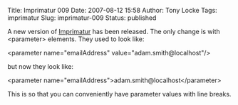 Title: Imprimatur 009
Date: 2007-08-12 15:58
Author: Tony Locke
Tags: imprimatur
Slug: imprimatur-009
Status: published

A new version of [Imprimatur](http://imprimatur.wikispaces.com/) has been released. The only change is with &lt;parameter&gt; elements. They used to look like:  
  
&lt;parameter name="emailAddress" value="adam.smith@localhost"/&gt;  
  
but now they look like:  
  
&lt;parameter name="emailAddress"&gt;adam.smith@localhost&lt;/parameter&gt;  
  
This is so that you can conveniently have parameter values with line breaks.
